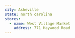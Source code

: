 ```yaml
---
city: Asheville
state: north carolina
stores:
  - name: West Village Market
    address: 771 Haywood Road
---
```

